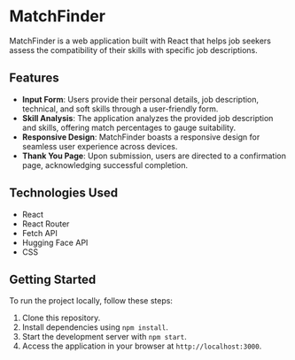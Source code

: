 # MatchFinder

MatchFinder is a web application built with React that helps job seekers assess the compatibility of their skills with specific job descriptions.

## Features

- **Input Form**: Users provide their personal details, job description, technical, and soft skills through a user-friendly form.
- **Skill Analysis**: The application analyzes the provided job description and skills, offering match percentages to gauge suitability.
- **Responsive Design**: MatchFinder boasts a responsive design for seamless user experience across devices.
- **Thank You Page**: Upon submission, users are directed to a confirmation page, acknowledging successful completion.

## Technologies Used

- React
- React Router
- Fetch API
- Hugging Face API
- CSS

## Getting Started

To run the project locally, follow these steps:

1. Clone this repository.
2. Install dependencies using `npm install`.
3. Start the development server with `npm start`.
4. Access the application in your browser at `http://localhost:3000`.

